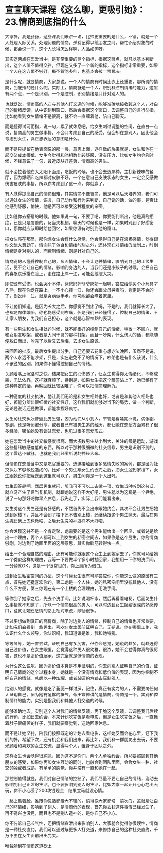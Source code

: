 # 宣宣聊天课程《这么聊，更吸引她》：23.情商到底指的什么

大家好，我是孫孫，这些课我们来讲一讲，比帅更重要的是什么，不错，就是一个人处理人际关系，处理问题的情商，孫孫记得以前朋友之间，帮忙介绍对象的时候，都会说一下，这个人长得怎么样啊，人品如何呀。

其实这两点在恋爱当中，是非常重要的两个指标，根据这两点，就可以基本判断出，这个人值不值得交往，但现在又多了一个新的指标，这个指标非常重要，如果一个人在这方面不够好，那不管他多帅，也基本会被一票否决。

是什么呢，就是情商，大家总说，一个人的情商有时候比赤上还重要，那所谓的情商，到底指的是什么呢，实际上，情商就是一个人，识别和控制情绪的能力，这里有两个点，一个是识别，一个是控制，识别情绪是只针对别人的。

也就是说，情商高的人在与其他人打交道的时候，能够准确地接收到这个人，对自己的情绪反馈，从中识别到窗口，然后会根据这个窗口，去调整自己的言行举指，比如他看到女生情绪不是很高，就不会一直缠着他，陪自己聊天。

而是懂得试可而指，说一句，累了就休息吧，给女生刺过调整的空间，在直白一点说，情商高的男生做事情，不会只考虑到自己的感受，但会却在意别人，因此他会考虑到女生，真正想表达的意图是什么。

而不是只提留在他表面说的那一层，意思上面，这样做的后果就是，女生和他在一起交流成本很低，女生会觉得和他相数比较舒服，没有压力，比如女生约会的时候，不经意说了一句，最近皮肤好差勇，情商高的男生。

就不会拉着他在大太阳下面走，吃饭的时候，也不会去选那种，主打新辣味的餐厅，因为爆晒和吃辣都对皮肤不好，一个在意自己皮肤状态的女生，一定会反感做伤害皮肤的事情，所以你考虑到了这一点，你就赢了。

有人觉得提高自己的情商很难，其实情商不像智商，他是可以后天培养的，我们可以通过女生的表情，语言，自己动作和行为来判断，自己说的话，做的事，是否让他感到舒服，愉快，他是否可以接受这种程度的亲密。

比如说你去搭扇的时候，他如果说一句，不要了吧，你要能判断出，他是真的拒绝，还是只是害羞的，反当夫机制，聊天的时候也是一样，如果时别到了好感窗口，那你就应该即时给他回忆，如果你没有时别到他的窗口。

把女生亮在那里，那你想女生会有什么感觉，他会觉得自己是在浪费感情，觉得跟你交流太费劲了，情商除了包含和情绪时别之外，还体现在对情绪的控制上，时别情绪是身对别人的，而控制情绪，则是针对自己的。

情商高的人懂得控制自己的，负面情绪，不会让这种情绪，影响到自己的正常生活，更不会让自己的情绪，影响到身边的人，当我们还是小孩子的时候，会把自己的喜怒哀乐掛在脸上，走在路上摔一江，可能会挖挖大哭。

即使没有受伤，也会哭个不停，爸爸妈妈爷爷奶奶一起哄，答应给你买个小玩具才八熊，现在你走在路上，一不小心摔一江，你还会跟父母哭素吗，肯定是不会的了，别说摔一江，就是身病做手术，你可能都会瞒着家里。

不让他们知道，是因为长大之后，你感觉不到疼了吗，不是的，我们就算长大了，也都是肉体繁胎，你也能感受到疼痛，但是我们已经懂得了，控制自己的情绪，不让家人朋友，为我们自己担心，这个就是心智神熟的表现。

有一些男生和女生相处的时候，就不能很好的控制自己的情绪，稍微一不顺心，就和女朋友吵架，或者是大同干哥的那种打架，而且一吵架，什么伤人的话，都能随便脱口而出，吵完了以后又去后悔，去求女生原谅。

来回回的扯皮，最后女生提出分手，自己还要去花重心想办法晚回，虽然不是说，两个人永远不能吵架，只是，实在避免不了的情况下，吵架也是有什么该说，什么不该说的区别，如果你不懂得控制自己的情绪。

关顾着嘴上沉溢时之快，结果把女生的心伤透了，让女生觉得你太情绪化，不够成熟，无法依靠，这样就麻烦了，特别是，如果女生把这个飘签沾上了，她已经有了这种界定的话，再晚回就比较困难了，你可以把情商理解为。

一种高度的社交执决，她让我们无论是和女生相处也好，或者是和其他人相处也好，都能分辨出很细微的社交性好，这样我们就能够对当下的局势，做一个判断，无论是说话还是做事，都能拿捏好疯寸。

女生的社交执决普遍比男生强，因为他们从小到大，不管是看延期小说，偶像剧、寒剧，还是听闺蜜分享，或者自己有被男生追的经历，都让她在恋爱方面累积了很多经验，哪怕她没有谈过恋爱，也见过很多恋爱形式。

她在恋爱当中的社交敏感度很高，而大多数男生从小到大，关注的都是运动，游戏这些情绪敏感度低的东西，所以对于那种很细微的社交信号，男生是识别不到的，这个雷达不敏锐，也就是我们经常所说的神经大条。

但情商在恋爱当中又是吃官重要的，选选接触到很多感情失败的案例，都是因为社交执决不够敏锐造成的，比如一个男生跟女生约会完之后，把女生送到家楼下，女生跟她说你把我送到这里就可以了，男生问你是一个人出吗。

女生回答是啊，然后男生就问，那我可不可以上去做一项，女生当时听到这句话，就立马产生了反当复机制，就跟她说这样不大好吧，男生就以为这真是一个拒绝，说了一句那好吧你早点休息，我先走了，实际上我们能看出来。

女生对这个男生还是有好感的，不然首先不会出来跟她约会，其次不会让男生把她送到家楼下，并且不会到了楼下还不告别上楼，还继续跟这个男生聊天，最后在男生提出我上去做做吧，之后女生说的神这样不大好吧。

你会发现这并不是一个肯定聚，她需要的是这个男生能给出一个回应，或者说是给出一个理由，两个人都可以上到女生的私密空间去，如果你是这个男生，你的情商够刚，时边到了她画里面的这层意思，其实你脑筋转得快一点。

给出一个合理自然的理由，还有可能你就跟这个女生上到她家去了，你就可以给她一个类似这样的理由，我等一下要做半个多小时抽回家，我想用一下你的洗手间，一分钟就OK，这是一个很常见的，你上厕所为借口。

进到女生私密空间的办法，这个时候女生很有可能答应你，你能这么做的原因有三点，首先她还挺喜欢你的，第二她是一个人住，她的私密空间里没有其他人，没有什么不方便，第三你现在有一个上楼的合理理由，用洗手间。

等你到了她家之后，先去个洗手间，比如说喝杯水，然后再看看电视，后面发生什么事情就不知道了，所以一个情商很高的男人，可以时边到女生隐藏很深的好感传口，这就让她在感情的路上相对来说，顺畅很多。

不过要想做到真正的高情商，除了时边别人的情绪，控制自己的情绪也非常重要，比如我们会看到一些男生，喜欢在女生面前证明自己，无疑说，你在哪里工作，我认识什么什么领导，你认识吗，我知道谁是谁，我和她特别。

等等等等，她一直尝试，证明自己有多厉害，但你会感觉，她说的越多，就越选得自己没价值，在女生眼里，会觉得这种男人很幼稚，很浓，她不会觉得你真的很厉害，这也不是高价值展示，这完全就是低情商的表现。

为什么这么说呢，因为高价值本身是不用证明的，你去向别人证明自己的价值，证明自己情商的这个过程本身，她就是一个没有情商和低价值的表现，因为你控制不好自己的情绪，总想以一种炫耀，或者装逼的方式去压制别人。

给别人的感觉，就像是吃了蒼蕊一样讨厌，记住，真正有实力的人，不需要向任何人证明自己，因为她有足够的抵气，今天宣传讲的是情商，情商是一个，实别和控制情绪的能力，实别是指我们和其他人打交道的时候。

能够准确地去，实别这个人对我们的情绪反馈，再干脆这个反馈，去调整我们后续的行动，比如出去约会，本来计划吃完饭是看电影，但是女生吃完饭之后，一直舞着肚子很痛苦的样子，我们就要察觉到，送她回家休息。

而不是让她坚持，陪我们按照既定的计划去看电影，这样她反而会在心里，记下我们的好，希望下次，还有机会和我们出来，再比如，我们和一群朋友出去玩，不要光顾着和喜欢的女生交流，显得两个人，置身于团队之外。

这样女生也会觉得很尴尬，因为这不是你们，两个人单独约会，所以要照顾到其他朋友的感受，如果你再和女生互动的同时，也融合到团队里面，会给女生一种，社交领袖或者成熟，有单单的感觉，你并没有一直和她在一起。

那控制值得就是，我们对自己情绪的控制了，我们尽量不要让自己的情绪，流动去影响到自己正常的生活，也不要影响到别人的生活，比如大家一起开开心心地出去玩，你不小心丢了200块钱现金，结果立马就没心情。

一路上黑着脸，谁跟你说话都爱大不理的，搞得像大家都切一前次的，这就是让自己的坏情绪，影响到了别人，是情商低的表现，首先你丢钱这件事情已经发生了，再不高兴也没用，而且也不是别人造神的，是你自己不小心。

你不告诉自己长气性，还把情绪宣泄出来影响别人，大家就会觉得你很嫂性，情商是一种社交直约，我们可以通过与更多人打交道，来修炼自己的这种社交直约，千万不要在女生面前出出完美。

唯独猜到在情商这道砍上
